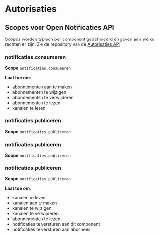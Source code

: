 
# Autorisaties
## Scopes voor Open Notificaties API

Scopes worden typisch per component gedefinieerd en geven aan welke rechten er zijn.
Zie de repository van de [Autorisaties API](https://github.com/VNG-Realisatie/autorisaties-api)


### notificaties.consumeren

**Scope**
`notificaties.consumeren`


**Laat toe om**:

* abonnementen aan te maken
* abonnementen te wijzigen
* abonnementen te verwijderen
* abonnementen te lezen
* kanalen te lezen


### notificaties.publiceren

**Scope**
`notificaties.publiceren`



### notificaties.publiceren

**Scope**
`notificaties.publiceren`



### notificaties.publiceren

**Scope**
`notificaties.publiceren`


**Laat toe om**:

* kanalen te lezen
* kanalen aan te maken
* kanalen te wijzigen
* kanalen te verwijderen
* abonnementen te lezen
* notificaties te versturen aan dit component
* notificaties te versturen aan abonnees


